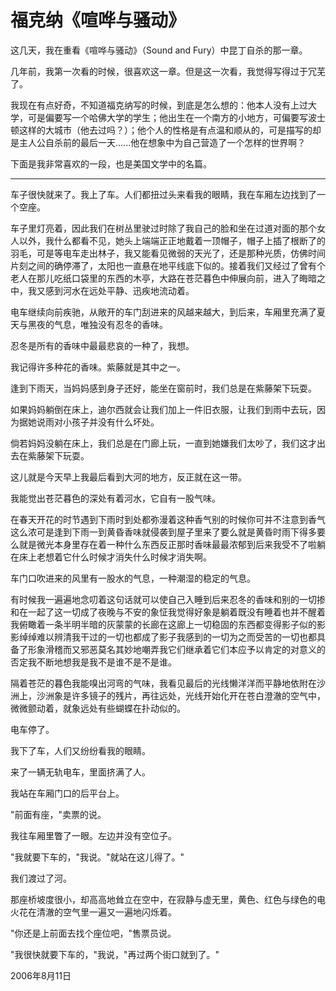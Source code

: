 # 福克纳《喧哗与骚动》

这几天，我在重看《喧哗与骚动》（Sound and Fury）中昆丁自杀的那一章。

几年前，我第一次看的时候，很喜欢这一章。但是这一次看，我觉得写得过于冗芜了。

我现在有点好奇，不知道福克纳写的时候，到底是怎么想的：他本人没有上过大学，可是偏要写一个哈佛大学的学生；他出生在一个南方的小地方，可偏要写波士顿这样的大城市（他去过吗？）；他个人的性格是有点温和顺从的，可是描写的却是主人公自杀前的最后一天......他在想象中为自己营造了一个怎样的世界啊？

下面是我非常喜欢的一段，也是美国文学中的名篇。

---

车子很快就来了。我上了车。人们都扭过头来看我的眼睛，我在车厢左边找到了一个空座。

车子里灯亮着，因此我们在树丛里驶过时除了我自己的脸和坐在过道对面的那个女人以外，我什么都看不见，她头上端端正正地戴着一顶帽子，帽子上插了根断了的羽毛，可是等电车走出林子，我又能看见微弱的天光了，还是那种光质，仿佛时间片刻之间的确停滞了，太阳也一直悬在地平线底下似的。接着我们又经过了曾有个老人在那儿吃纸口袋里的东西的木亭，大路在苍茫暮色中伸展向前，进入了晦暗之中，我又感到河水在远处平静、迅疾地流动着。

电车继续向前疾驰，从敞开的车门刮进来的风越来越大，到后来，车厢里充满了夏天与黑夜的气息，唯独没有忍冬的香味。

忍冬是所有的香味中最最悲哀的一种了，我想。

我记得许多种花的香味。紫藤就是其中之一。

逢到下雨天，当妈妈感到身子还好，能坐在窗前时，我们总是在紫藤架下玩耍。

如果妈妈躺倒在床上，迪尔西就会让我们加上一件旧衣服，让我们到雨中去玩，因为据她说雨对小孩子并没有什么坏处。

倘若妈妈没躺在床上，我们总是在门廊上玩，一直到她嫌我们太吵了，我们这才出去在紫藤架下玩耍。

这儿就是今天早上我最后看到大河的地方，反正就在这一带。

我能觉出苍茫暮色的深处有着河水，它自有一股气味。

在春天开花的时节遇到下雨时到处都弥漫着这种香气别的时候你可并不注意到香气这么浓可是逢到下雨一到黄昏香味就侵袭到屋子里来了要么就是黄昏时雨下得多要么就是微光本身里存在着一种什么东西反正那时香味最最浓郁到后来我受不了啦躺在床上老想着它什么时候才消失什么时候才消失啊。

车门口吹进来的风里有一股水的气息，一种潮湿的稳定的气息。

有时候我一遍遍地念叨着这句话就可以使自己入睡到后来忍冬的香味和别的一切掺和在一起了这一切成了夜晚与不安的象怔我觉得好象是躺着既没有睡着也并不醒着我俯瞰着一条半明半暗的灰蒙蒙的长廊在这廊上一切稳固的东西都变得影子似的影影绰绰难以辨清我干过的一切也都成了影子我感到的一切为之而受苦的一切也都具备了形象滑稽而又邪恶莫名其妙地嘲弄我它们继承着它们本应予以肯定的对意义的否定我不断地想我是我不是谁不是不是谁。

隔着苍茫的暮色我能嗅出河弯的气味，我看见最后的光线懒洋洋而平静地依附在沙洲上，沙洲象是许多镜子的残片，再往远处，光线开始化开在苍白澄澈的空气中，微微颤动着，就象远处有些蝴蝶在扑动似的。

电车停了。

我下了车，人们又纷纷看我的眼睛。

来了一辆无轨电车，里面挤满了人。

我站在车厢门口的后平台上。

"前面有座，"卖票的说。

我往车厢里瞥了一眼。左边并没有空位子。

"我就要下车的，"我说。"就站在这儿得了。"

我们渡过了河。

那座桥坡度很小，却高高地耸立在空中，在寂静与虚无里，黄色、红色与绿色的电火花在清澈的空气里一遍又一遍地闪烁着。

"你还是上前面去找个座位吧，"售票员说。

"我很快就要下车的，"我说，"再过两个街口就到了。"

2006年8月11日
